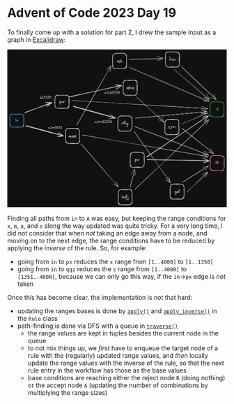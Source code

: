 # Advent of Code 2023 Day 19

To finally come up with a solution for part 2, I drew the sample input as a
graph in [Excalidraw](https://excalidraw.com/):

![Day 19 Sample Graph](./day19-sample.png)

Finding all paths from `in` to `A` was easy, but keeping the range conditions
for `x`, `m`, `a`, and `s` along the way updated was quite tricky. For a very
long time, I did not consider that when *not* taking an edge away from a node,
and moving on to the next edge, the range conditions have to be reduced by
applying the *inverse* of the rule. So, for example:

- going from `in` to `px` reduces the `s` range from `[1..4000]` to `[1..1350]`
- going from `in` to `qqz` reduces the `s` range from `[1..4000]` to
  `[1351..4000]`, because we can only go this way, if the `in`→`px` edge is
  *not* taken

Once this has become clear, the implementation is not that hard:

- updating the ranges bases is done by
  [`apply()`](https://github.com/yogan/advent-of-code/blob/main/2023/day-19-python/day19.py#L37)
  and [`apply_inverse()`](https://github.com/yogan/advent-of-code/blob/main/2023/day-19-python/day19.py#L59)
  in the `Rule` class
- path-finding is done via DFS with a queue in
  [`traverse()`](https://github.com/yogan/advent-of-code/blob/main/2023/day-19-python/day19.py#L120)
  - the range values are kept in tuples besides the current node in the queue
  - to not mix things up, we *first* have to enqueue the target node of a rule
    with the (regularly) updated range values, and *then* locally update the
    range values with the inverse of the rule, so that the next rule entry in
    the workflow has those as the base values
  - base conditions are reaching either the reject node `R` (doing nothing) or
    the accept node `A` (updating the number of combinations by multiplying the
    range sizes)

